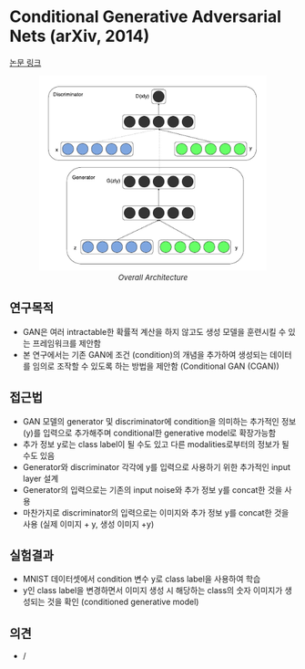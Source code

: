 # Conditional Generative Adversarial Nets (arXiv, 2014)

[논문 링크](https://arxiv.org/abs/1411.1784)

<p align="center">
    <img width="400" alt='fig1' src="./img/08_03_01.png?raw=true"></br>
    <em><font size=2>Overall Architecture</font></em>
</p>

## 연구목적
- GAN은 여러 intractable한 확률적 계산을 하지 않고도 생성 모델을 훈련시킬 수 있는 프레임워크를 제안함
- 본 연구에서는 기존 GAN에 조건 (condition)의 개념을 추가하여 생성되는 데이터를 임의로 조작할 수 있도록 하는 방법을 제안함 (Conditional GAN (CGAN)) 

## 접근법
- GAN 모델의 generator 및 discriminator에 condition을 의미하는 추가적인 정보(y)를 입력으로 추가해주며 conditional한 generative model로 확장가능함
- 추가 정보 y로는 class label이 될 수도 있고 다른 modalities로부터의 정보가 될 수도 있음
- Generator와 discriminator 각각에 y를 입력으로 사용하기 위한 추가적인 input layer 설계
- Generator의 입력으로는 기존의 input noise와 추가 정보 y를 concat한 것을 사용
- 마찬가지로 discriminator의 입력으로는 이미지와 추가 정보 y를 concat한 것을 사용 (실제 이미지 + y, 생성 이미지 +y)

## 실험결과
- MNIST 데이터셋에서 condition 변수 y로 class label을 사용하여 학습
- y인 class label을 변경하면서 이미지 생성 시 해당하는 class의 숫자 이미지가 생성되는 것을 확인 (conditioned generative model)

## 의견
- /